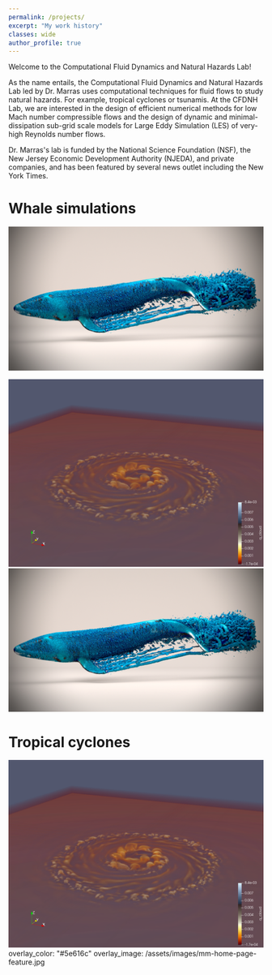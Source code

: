 ```yaml
---
permalink: /projects/
excerpt: "My work history"
classes: wide
author_profile: true
---
```

Welcome to the Computational Fluid Dynamics and Natural Hazards Lab!

As the name entails, the Computational Fluid Dynamics and Natural Hazards Lab led by Dr. Marras uses computational techniques for fluid flows to study natural hazards. For example, tropical cyclones or tsunamis. At the CFDNH Lab, we are interested in the design of efficient numerical methods for low Mach number compressible flows and the design of dynamic and minimal- dissipation sub-grid scale models for Large Eddy Simulation (LES) of very-high Reynolds number flows. 

Dr. Marras's lab is funded by the National Science Foundation (NSF), the New Jersey Economic Development Authority (NJEDA), and private companies, and has been featured by several news outlet including the New York Times.

# Whale simulations
![whale](/assets/images/contour_blue_03.jpg)

<img src="../assets/images/cloud-NVIDIAIndex.png">
<img src="../assets/images/contour_blue_03.jpg">


# Tropical cyclones
![TC](../assets/images/cloud-NVIDIAIndex.png)
  overlay_color: "#5e616c"
  overlay_image: /assets/images/mm-home-page-feature.jpg

<!-- header:
  overlay_color: "#5e616c"
  overlay_image: /assets/images/mm-home-page-feature.jpg
  actions:
    - label: "<i class='fas fa-download'></i> Install now"
      url: "/docs/quick-start-guide/"

feature_row:
  - image_path: /assets/images/LI-Logo.png
    alt: "customizable"
    title: "Super customizable"
    excerpt: "Everything from the menus, sidebars, comments, and more can be configured or set with YAML Front Matter."
    url: "/docs/configuration/"
    btn_class: "btn--primary"
    btn_label: "Learn more"
  - image_path: /assets/images/LI-Logo.png
    alt: "fully responsive"
    title: "Responsive layouts"
    excerpt: "Built with HTML5 + CSS3. All layouts are fully responsive with helpers to augment your content."
    url: "/docs/layouts/"
    btn_class: "btn--primary"
    btn_label: "Learn more"
  - image_path: /assets/images/LI-Logo.png
    alt: "100% free"
    title: "100% free"
    excerpt: "Free to use however you want under the MIT License. Clone it, fork it, customize it... whatever!"
    url: "/docs/license/"
  btn_class: "btn--primary"
 btn_label: "Learn more"  -->
